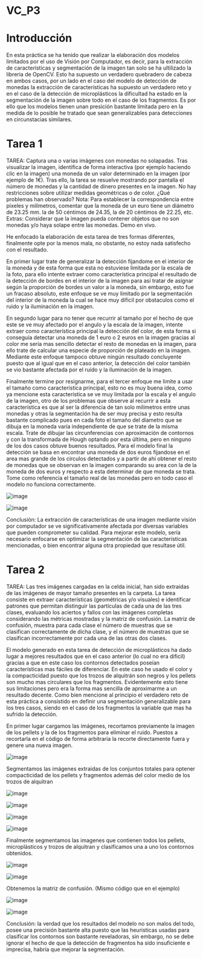 # VC_P3


# Introducción

En esta práctica se ha tenido que realizar la elaboración dos modelos limitados por el uso de Visión por Computador, es decir, para la extracción de características y segmentación de la imagen tan solo se ha ultilizado la libreria de OpenCV. Esto ha supuesto un verdadero quebradero de cabeza en ambos casos, por un lado en el caso del modelo de detección de monedas la extracción de características ha supuesto un verdadero reto y en el caso de la detección de microplásticos la dificultad ha estado en la segmentación de la imagen sobre todo en el caso de los fragmentos. Es por ello que los modelos tienen unan presición bastante límitada pero en la medida de lo posible he tratado que sean generalizables para detecciones en circunstacias similares.

# Tarea 1

TAREA: Captura una o varias imágenes con monedas no solapadas. Tras visualizar la imagen, identifica de forma interactiva (por ejemplo haciendo clic en la imagen) una moneda de un valor determinado en la imagen (por ejemplo de 1€). Tras ello, la tarea se resuelve mostrando por pantalla el número de monedas y la cantidad de dinero presentes en la imagen. No hay restricciones sobre utilizar medidas geométricas o de color. ¿Qué problemas han observado?
Nota: Para establecer la correspondencia entre píxeles y milímetros, comentar que la moneda de un euro tiene un diámetro de 23.25 mm. la de 50 céntimos de 24.35, la de 20 céntimos de 22.25, etc.
Extras: Considerar que la imagen pueda contener objetos que no son monedas y/o haya solape entre las monedas. Demo en vivo.


He enfocado la elaboración de esta tarea de tres formas diferentes, finalmente opte por la menos mala, no obstante, no estoy nada satisfecho con el resultado. 

En primer lugar trate de generalizar la detección fijandome en el interior de la moneda y de esta forma que esta no estuviese limitada por la escala de la foto, para ello intente extraer como característica principal el resultado de la detección de bordes en el interior de la imagen para así tratar de asignar según la proporción de bordes un valor a la moneda, sin embargo, esto fue un fracaso absoluto, este enfoque se ve muy limitado por la segmentación del interior de la moneda la cual se hace muy dificil por obstaculos como el ruido y la iluminación en la imagen.

En segundo lugar para no tener que recurrir al tamaño por el hecho de que este se ve muy afectado por el angulo y la escala de la imagen, intente extraer como característica principal la detección del color, de esta forma si conseguía detectar una moneda de 1 euro o 2 euros en la imagen gracias al color me sería mas sencillo detectar el resto de monedas en la imagen, para ello trate de calcular una especie de proporción de plateado en la imagen. Mediante este enfoque tampoco obtuve ningún resultado concluyente puesto que al igual que en el caso anterior, la detección del color también se vio bastante afectada por el ruido y la iluminación de la imagen.

Finalmente termine por resignarme, para el tercer enfoque me limite a usar el tamaño como característica principal, esto no es muy buena idea, como ya mencione esta característica se ve muy limitada por la escala y el angulo de la imagen, otro de los problemas que observe al recurrir a esta característica es que al ser la diferencia de tan solo milimetros entre unas monedas y otras la segmentación ha de ser muy precisa y esto resulta bastante complicado pues en cada foto el tamaño del diametro que se dibuja en la moneda varía independiente de que se trate de la misma escala. Trate de dibujar las circunferencias con aproximación de contornos y con la transformada de Hough optando por esta última, pero en ninguno de los dos casos obtuve buenos resultados. Para el modelo final la detección se basa en encontrar una moneda de dos euros fijandose en el area mas grande de los circulos detectados y a partir de ahí obtener el resto de monedas que se observan en la imagen comparando su area con la de la moneda de dos euros y respecto a esta determinar de que moneda se trata. Tome como referencia el tamaño real de las monedas pero en todo caso el modelo no funciona correctamente.


![image](https://github.com/user-attachments/assets/a6bb6054-6f09-4507-baf9-548fe45948bd)

![image](https://github.com/user-attachments/assets/6b6fb2d0-d88f-455f-b66e-b6392da57db4)


Conclusión: La extracción de características de una imagen mediante visión por computador se ve significativamente afectada por diversas variables que pueden comprometer su calidad. Para mejorar este modelo, sería necesario enfocarse en optimizar la segmentación de las características mencionadas, o bien encontrar alguna otra propiedad que resultase útil.

# Tarea 2

TAREA: Las tres imágenes cargadas en la celda inicial, han sido extraidas de las imágenes de mayor tamaño presentes en la carpeta. La tarea consiste en extraer características (geométricas y/o visuales) e identificar patrones que permitan distinguir las partículas de cada una de las tres clases, evaluando los aciertos y fallos con las imágenes completas considerando las métricas mostradas y la matriz de confusión. La matriz de confusión, muestra para cada clase el número de muestras que se clasifican correctamente de dicha clase, y el número de muestras que se clasifican incorrectamente por cada una de las otras dos clases.


El modelo generado en esta tarea de detección de microplásticos ha dado lugar a mejores resultados que en el caso anterior (lo cual no era dificil) gracias a que en este caso los contornos detectados poseían características mas fáciles de diferenciar. En este caso he usado el color y la compacticidad puesto que los trozos de alquitrán son negros y los pellets son mucho mas circulares que los fragmentos. Evidentemente esto tiene sus limitaciones pero era la forma mas sencilla de aproximarme a un resultado decente. Como bien mencione al principio el verdadero reto de esta práctica a consistido en definir una segmentación generalizable para los tres casos, siendo en el caso de los fragmentos la variable que mas ha sufrido la detección.

En primer lugar cargamos las imágenes, recortamos previamente la imagen de los pellets y la de los fragmentos para eliminar el ruido. Puestos a recortarla en el código de forma arbitraria la recorte directamente fuera y genere una nueva imagen.


![image](https://github.com/user-attachments/assets/371a2f50-3def-456f-908e-f6a21f03fe48)


Segmentamos las imágenes extraidas de los conjuntos totales para optener compacticidad de los pellets y fragmentos además del color medio de los trozos de alquitran


![image](https://github.com/user-attachments/assets/f2ac5fe4-55b7-4b55-998b-71f11970e1eb)

![image](https://github.com/user-attachments/assets/523a4731-e39c-4354-ab68-889939e6187f)

![image](https://github.com/user-attachments/assets/c06722d4-681e-4397-90ff-b3f68d768cc2)

![image](https://github.com/user-attachments/assets/09eda7a5-dab3-4a16-9d7a-80adc8f3dea3)


Finalmente segmentamos las imagenes que contienen todos los pellets, microplásticos y trozos de alquitran y clasificamos una a uno los contornos obtenidos.


![image](https://github.com/user-attachments/assets/98802cef-7809-40b8-bff2-2d44afb65ec8)

![image](https://github.com/user-attachments/assets/cfcb6c92-8611-4886-ba93-f6b7305c309b)


Obtenemos la matriz de confusión. (Mismo código que en el ejemplo)


![image](https://github.com/user-attachments/assets/3126f60c-8803-473d-9327-19826e830e48)

![image](https://github.com/user-attachments/assets/8e1c62e6-760a-4d7a-89a6-32ee5e5bdcea)


Conclusión: la verdad que los resultados del modelo no son malos del todo, posee una precisión bastante alta puesto que las heuristicas usadas para clasificar los contornos son bastante reveladoras, sin embargo, no se debe ignorar el hecho de que la detección de fragmentos ha sido insuficiente e imprecisa, habría que mejorar la segmentación.







